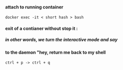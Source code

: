 #### attach to running container 
` docker exec -it < short hash > bash `

#### exit of a contianer without stop it :
##### in other words, we turn the interactive mode and say
#### to the daemon "hey, return me back to my shell
` ctrl + p -> ctrl + q  `
